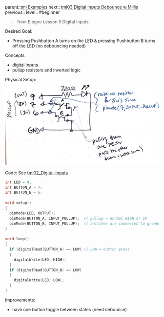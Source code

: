 parent::[tmi Examples](../tmi%20Examples.md)
next:: [tmi03 Digital Inputs Debounce w Millis](tmi03%20Digital%20Inputs%20Debounce%20w%20Millis.md)
previous::
level:: #beginner

>  from Elegoo Lesson 5 Digital Inputs

Desired Goal:
- Pressing Pushbutton A turns on the LED & pressing Pushbutton B turns off the LED (no debouncing needed)

Concepts:
- digital inputs
- pullup resistors and inverted logic

Physical Setup:
![](../attachments/IMG_7160.jpg)

Code:
See [tmi02_Digital-Inputs](tmi02_Digital-Inputs/tmi02_Digital-Inputs.ino)

``` c
int LED = 9;
int BUTTON_A = 7;
int BUTTON_B = 6;

void setup() 
{
  pinMode(LED, OUTPUT);
  pinMode(BUTTON_A, INPUT_PULLUP);  // pullup = normal HIGH or 5V   
  pinMode(BUTTON_B, INPUT_PULLUP);  // switches are connected to ground
}

void loop() 
{
  if (digitalRead(BUTTON_A) == LOW) // LOW = button press
  {
    digitalWrite(LED, HIGH);
  }
  if (digitalRead(BUTTON_B) == LOW)
  {
    digitalWrite(LED, LOW);
  }
}
```

Improvements:
- have one button toggle between states (need debounce)